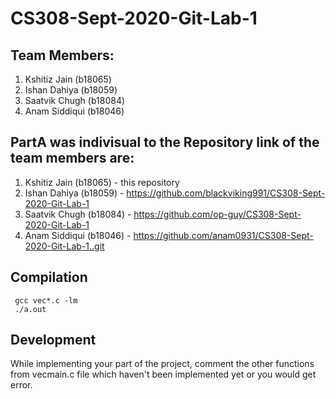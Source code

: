 # CS308-Sept-2020-Git-Lab-1
## Team Members:
  1) Kshitiz Jain (b18065)
  2) Ishan Dahiya (b18059)
  3) Saatvik Chugh (b18084)
  4) Anam Siddiqui (b18046)
 
## PartA was indivisual to the Repository link of the team members are:
  1) Kshitiz Jain (b18065) - this repository
  2) Ishan Dahiya (b18059) - https://github.com/blackviking991/CS308-Sept-2020-Git-Lab-1
  3) Saatvik Chugh (b18084) - https://github.com/op-guy/CS308-Sept-2020-Git-Lab-1
  4) Anam Siddiqui (b18046) - https://github.com/anam0931/CS308-Sept-2020-Git-Lab-1..git

## Compilation
```
 gcc vec*.c -lm
 ./a.out
```

## Development
While implementing your part of the project, comment the other functions from vecmain.c file which haven't been implemented yet or you would get error.

